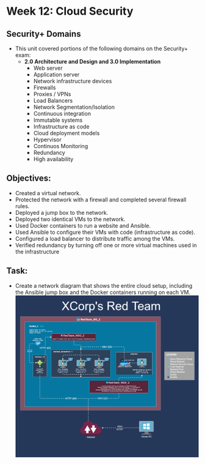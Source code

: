 # Week 12: Cloud Security

## Security+ Domains
- This unit covered portions of the following domains on the Security+ exam:
    - **2.0 Architecture and Design and 3.0 Implementation**
        - Web server
        - Application server
        - Network infrastructure devices
        - Firewalls
        - Proxies / VPNs
        - Load Balancers
        - Network Segmentation/Isolation
        - Continuous integration
        - Immutable systems
        - Infrastructure as code
        - Cloud deployment models
        - Hypervisor
        - Continuos Monitoring
        - Redundancy
        - High availability

## Objectives:
- Created a virtual network.
- Protected the network with a firewall and completed several firewall rules.
- Deployed a jump box to the network.
- Deployed two identical VMs to the network.
- Used Docker containers to run a website and Ansible.
- Used Ansible to configure their VMs with code (infrastructure as code).
- Configured a load balancer to distribute traffic among the VMs.
- Verified redundancy by turning off one or more virtual machines used in the infrastructure

## Task:
- Create a network diagram that shows the entire cloud setup, including the Ansible jump box and the Docker containers running on each VM.
    ![Completed Network Diagram of Cloud setup](./Images/XCorpRedTeam.png)